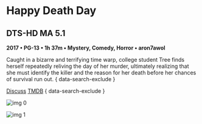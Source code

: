 # Happy Death Day

## DTS-HD MA 5.1

**2017 • PG-13 • 1h 37m • Mystery, Comedy, Horror • aron7awol**

Caught in a bizarre and terrifying time warp, college student Tree finds herself repeatedly reliving the day of her murder, ultimately realizing that she must identify the killer and the reason for her death before her chances of survival run out.
{ data-search-exclude }

[Discuss](https://www.avsforum.com/threads/bass-eq-for-filtered-movies.2995212/post-56788932)  [TMDB](https://www.themoviedb.org/movie/440021)
{ data-search-exclude }

![img 0](https://fanart.tv/fanart/movies/440021/moviethumb/happy-death-day-5a53d6eb97e0f.jpg)

![img 1](https://i.imgur.com/CCxhEkg.png)

